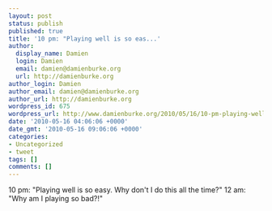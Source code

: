 ```yaml
---
layout: post
status: publish
published: true
title: '10 pm: "Playing well is so eas...'
author:
  display_name: Damien
  login: Damien
  email: damien@damienburke.org
  url: http://damienburke.org
author_login: Damien
author_email: damien@damienburke.org
author_url: http://damienburke.org
wordpress_id: 675
wordpress_url: http://www.damienburke.org/2010/05/16/10-pm-playing-well-is-so-eas/
date: '2010-05-16 04:06:06 +0000'
date_gmt: '2010-05-16 09:06:06 +0000'
categories:
- Uncategorized
- tweet
tags: []
comments: []
---
```

<p>10 pm: "Playing well is so easy. Why don't I do this all the time?" 12 am: "Why am I playing so bad?!"</p>
